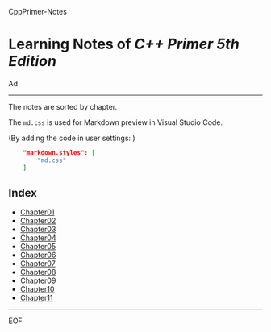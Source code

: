 CppPrimer-Notes

Learning Notes of *C++ Primer 5th Edition*
==================================================

Ad

--------------------------------------------------

The notes are sorted by chapter.

The `md.css` is used for Markdown preview in Visual Studio Code.

(By adding the code in user settings: )

```json
    "markdown.styles": [
        "md.css"
    ]
```

Index
--------------------------------------------------

 - [Chapter01](https://github.com/Ad147/CppPrimer-Notes/blob/master/CppPrimerCh01.md)
 - [Chapter02](https://github.com/Ad147/CppPrimer-Notes/blob/master/CppPrimerCh02.md)
 - [Chapter03](https://github.com/Ad147/CppPrimer-Notes/blob/master/CppPrimerCh03.md)
 - [Chapter04](https://github.com/Ad147/CppPrimer-Notes/blob/master/CppPrimerCh04.md)
 - [Chapter05](https://github.com/Ad147/CppPrimer-Notes/blob/master/CppPrimerCh05.md)
 - [Chapter06](https://github.com/Ad147/CppPrimer-Notes/blob/master/CppPrimerCh06.md)
 - [Chapter07](https://github.com/Ad147/CppPrimer-Notes/blob/master/CppPrimerCh07.md)
 - [Chapter08](https://github.com/Ad147/CppPrimer-Notes/blob/master/CppPrimerCh08.md)
 - [Chapter09](https://github.com/Ad147/CppPrimer-Notes/blob/master/CppPrimerCh09.md)
 - [Chapter10](https://github.com/Ad147/CppPrimer-Notes/blob/master/CppPrimerCh10.md)
 - [Chapter11](https://github.com/Ad147/CppPrimer-Notes/blob/master/CppPrimerCh11.md)

--------------------------------------------------

EOF
